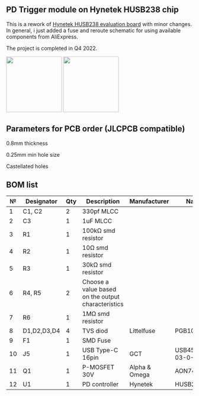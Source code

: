 ## PD Trigger module on Hynetek HUSB238 chip
This is a rework of [Hynetek HUSB238 evaluation board](https://www.hynetek.com/uploadfiles/site/219/files/23877051-9b40-4ae7-b10f-7e32536c2083.pdf) with minor changes. In general, i just added a fuse and reroute schematic for using available components from AliExpress.

The project is completed in Q4 2022.

<img src="https://user-images.githubusercontent.com/21167984/193621029-0fe3eb74-0685-4adb-8924-ccc8e91540a4.png" width="150"> <img src="https://user-images.githubusercontent.com/21167984/193621060-b97243ad-8ca5-4d80-ac3e-5e986c981b65.PNG" width="150">

## Parameters for PCB order (JLCPCB compatible)
0.8mm thickness

0.25mm min hole size

Castellated holes

## BOM list
| №  | Designator  | Qty | Description        | Manufacturer  | Name           | Package  | Link |
| -- | ----------- | --- | ------------------ | ------------- | -------------- | -------- | ---- |
| 1  | C1, C2      | 2   | 330pf MLCC         |               |                | 0402     |      |
| 2  | C3          | 1   | 1uF MLCC           |               |                | 0402     |      |
| 3  | R1          | 1   | 100kΩ smd resistor |               |                | 0402     |      |
| 4  | R2          | 1   | 10Ω smd resistor   |               |                | 0402     |      |
| 5  | R3          | 1   | 30kΩ smd resistor  |                |                | 0402     |      |
| 6  | R4, R5      | 2   | Choose a value based on the output characteristics  |    |            | 0805     |      |
| 7  | R6          | 1   | 1MΩ smd resistor   |               |                | 0402     |      |
| 8  | D1,D2,D3,D4 | 4   | TVS diod           | Littelfuse    | PGB1010603     | 0603     | [AliExpress](https://aliexpress.ru/item/32895822186.html)      |
| 9  | F1          | 1   | SMD Fuse           |               |                | 1808     | [AliExpress](https://aliexpress.ru/item/33048094198.html)      |
| 10 | J5          | 1   | USB Type-C 16pin   | GCT           | USB4505-03-0-A |          | [AliExpress](https://aliexpress.ru/item/33013020868.html)      |
| 11 | Q1          | 1   | P-MOSFET 30V       | Alpha & Omega | AON7403        | DFN3x3EP | [AliExpress](https://aliexpress.ru/item/1005003805312191.html) |
| 12 | U1          | 1   | PD controller      | Hynetek       | HUSB238        | DFN-10   | [AliExpress](https://aliexpress.ru/item/1005002906568952.html) |
